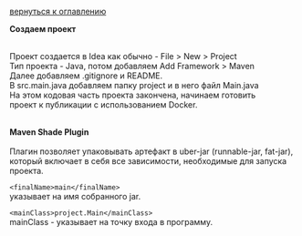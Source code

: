 <a href="/README.md">вернуться к оглавлению</a>

<b>Создаем проект</b> <br><br>

Проект создается в Idea как обычно - File > New > Project<br>
Тип проекта - Java, потом добавляем Add Framework > Maven <br>
Далее добавляем .gitignore и README.<br>
В src.main.java добавляем папку project и в него файл Main.java <br>
На этом кодовая часть проекта закончена, начинаем готовить <br>
проект к публикации с использованием Docker. <br><br>

<b>Maven Shade Plugin</b> <br><br>
Плагин позволяет упаковывать артефакт в uber-jar (runnable-jar, fat-jar), <br> 
который включает в себя все зависимости, необходимые для запуска проекта.<br>

`<finalName>main</finalName>`<br>
указывает на имя собранного jar.

`<mainClass>project.Main</mainClass>`<br>
mainClass - указывает на точку входа в программу.
